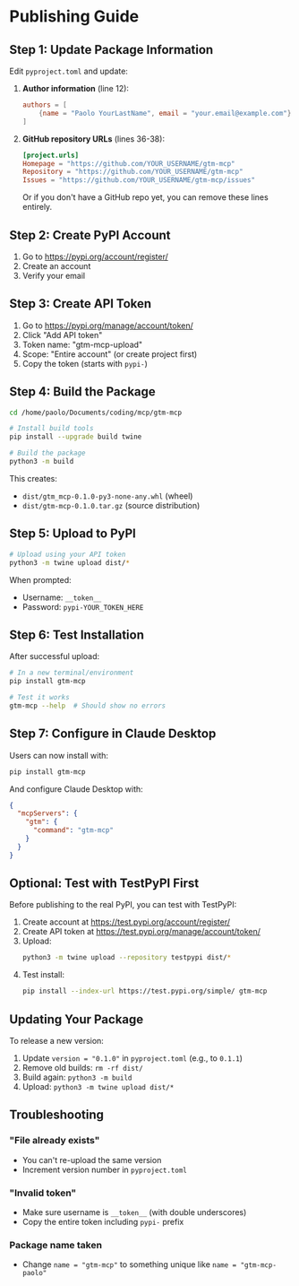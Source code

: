 # Publishing Guide

## Step 1: Update Package Information

Edit `pyproject.toml` and update:

1. **Author information** (line 12):
   ```toml
   authors = [
       {name = "Paolo YourLastName", email = "your.email@example.com"}
   ]
   ```

2. **GitHub repository URLs** (lines 36-38):
   ```toml
   [project.urls]
   Homepage = "https://github.com/YOUR_USERNAME/gtm-mcp"
   Repository = "https://github.com/YOUR_USERNAME/gtm-mcp"
   Issues = "https://github.com/YOUR_USERNAME/gtm-mcp/issues"
   ```

   Or if you don't have a GitHub repo yet, you can remove these lines entirely.

## Step 2: Create PyPI Account

1. Go to https://pypi.org/account/register/
2. Create an account
3. Verify your email

## Step 3: Create API Token

1. Go to https://pypi.org/manage/account/token/
2. Click "Add API token"
3. Token name: "gtm-mcp-upload"
4. Scope: "Entire account" (or create project first)
5. Copy the token (starts with `pypi-`)

## Step 4: Build the Package

```bash
cd /home/paolo/Documents/coding/mcp/gtm-mcp

# Install build tools
pip install --upgrade build twine

# Build the package
python3 -m build
```

This creates:
- `dist/gtm_mcp-0.1.0-py3-none-any.whl` (wheel)
- `dist/gtm-mcp-0.1.0.tar.gz` (source distribution)

## Step 5: Upload to PyPI

```bash
# Upload using your API token
python3 -m twine upload dist/*
```

When prompted:
- Username: `__token__`
- Password: `pypi-YOUR_TOKEN_HERE`

## Step 6: Test Installation

After successful upload:

```bash
# In a new terminal/environment
pip install gtm-mcp

# Test it works
gtm-mcp --help  # Should show no errors
```

## Step 7: Configure in Claude Desktop

Users can now install with:
```bash
pip install gtm-mcp
```

And configure Claude Desktop with:
```json
{
  "mcpServers": {
    "gtm": {
      "command": "gtm-mcp"
    }
  }
}
```

## Optional: Test with TestPyPI First

Before publishing to the real PyPI, you can test with TestPyPI:

1. Create account at https://test.pypi.org/account/register/
2. Create API token at https://test.pypi.org/manage/account/token/
3. Upload:
   ```bash
   python3 -m twine upload --repository testpypi dist/*
   ```
4. Test install:
   ```bash
   pip install --index-url https://test.pypi.org/simple/ gtm-mcp
   ```

## Updating Your Package

To release a new version:

1. Update `version = "0.1.0"` in `pyproject.toml` (e.g., to `0.1.1`)
2. Remove old builds: `rm -rf dist/`
3. Build again: `python3 -m build`
4. Upload: `python3 -m twine upload dist/*`

## Troubleshooting

### "File already exists"
- You can't re-upload the same version
- Increment version number in `pyproject.toml`

### "Invalid token"
- Make sure username is `__token__` (with double underscores)
- Copy the entire token including `pypi-` prefix

### Package name taken
- Change `name = "gtm-mcp"` to something unique like `name = "gtm-mcp-paolo"`
